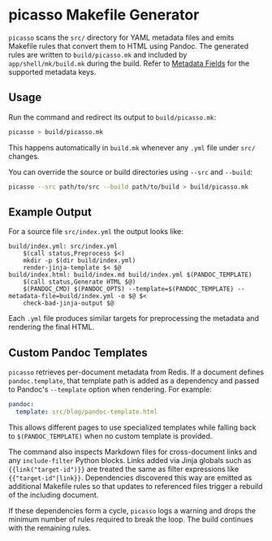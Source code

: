 # picasso Makefile Generator

`picasso` scans the `src/` directory for YAML metadata files and emits Makefile
rules that convert them to HTML using Pandoc. The generated rules are written to
`build/picasso.mk` and included by `app/shell/mk/build.mk` during the build.
Refer to [Metadata Fields](../reference/metadata-fields.md) for the supported metadata keys.

## Usage

Run the command and redirect its output to `build/picasso.mk`:

```bash
picasso > build/picasso.mk
```

This happens automatically in `build.mk` whenever any `.yml` file under `src/`
changes.

You can override the source or build directories using `--src` and `--build`:

```bash
picasso --src path/to/src --build path/to/build > build/picasso.mk
```

## Example Output

For a source file `src/index.yml` the output looks like:

```make
build/index.yml: src/index.yml
    $(call status,Preprocess $<)
    mkdir -p $(dir build/index.yml)
    render-jinja-template $< $@
build/index.html: build/index.md build/index.yml $(PANDOC_TEMPLATE)
    $(call status,Generate HTML $@)
    $(PANDOC_CMD) $(PANDOC_OPTS) --template=$(PANDOC_TEMPLATE) --metadata-file=build/index.yml -o $@ $<
    check-bad-jinja-output $@
```

Each `.yml` file produces similar targets for preprocessing the metadata and
rendering the final HTML.

## Custom Pandoc Templates

`picasso` retrieves per-document metadata from Redis. If a document defines
`pandoc.template`, that template path is added as a dependency and passed to
Pandoc's `--template` option when rendering. For example:

```yaml
pandoc:
  template: src/blog/pandoc-template.html
```

This allows different pages to use specialized templates while falling back to
`$(PANDOC_TEMPLATE)` when no custom template is provided.

The command also inspects Markdown files for cross-document links and any
`include-filter` Python blocks.  Links added via Jinja globals such as
`{{link("target-id")}}` are treated the same as filter expressions like
`{{"target-id"|link}}`. Dependencies discovered this way are emitted as
additional Makefile rules so that updates to referenced files trigger a rebuild
of the including document.

If these dependencies form a cycle, `picasso` logs a warning and drops the
minimum number of rules required to break the loop. The build continues with the
remaining rules.
